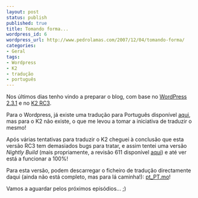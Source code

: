 ```yaml
---
layout: post
status: publish
published: true
title: Tomando forma...
wordpress_id: 6
wordpress_url: http://www.pedrolamas.com/2007/12/04/tomando-forma/
categories:
- Geral
tags:
- Wordpress
- K2
- tradução
- português
---
```

Nos últimos dias tenho vindo a preparar o blog, com base no [WordPress 2.3.1](http://wordpress.org/download/) e no [K2 RC3](http://getk2.com/download/).

Para o Wordpress, já existe uma tradução para Português disponível [aqui](http://www.wordpress-pt.com/), mas para o K2 não existe, o que me levou a tomar a iniciativa de traduzir o mesmo!

Após várias tentativas para traduzir o K2 cheguei à conclusão que esta versão RC3 tem demasiados bugs para tratar, e assim tentei uma versão *Nightly Build* (mais propriamente, a revisão 611 disponível [aqui](http://getk2.com/nightly/k2-RC4-revision-611-2007-12-04.zip)) e até ver está a funcionar a 100%!

Para esta versão, podem descarregar o ficheiro de tradução directamente daqui (ainda não está completo, mas para lá caminha!): [pt\_PT.mo](/wp-content/uploads/2007/12/pt_pt.mo "pt_PT.mo")!

Vamos a aguardar pelos próximos episódios... ;)
